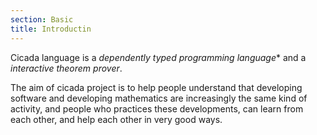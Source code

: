 ```yaml
---
section: Basic
title: Introductin
---
```


Cicada language is a
*dependently typed programming language** and a
*interactive theorem prover*.

The aim of cicada project is to help people understand that developing
software and developing mathematics are increasingly the same kind of
activity, and people who practices these developments, can learn from
each other, and help each other in very good ways.
